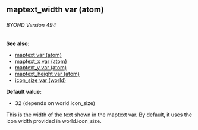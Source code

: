 ## maptext_width var (atom) 
###### BYOND Version 494
**See also:**
*   [maptext var (atom)](/atom/var/maptext)
*   [maptext_x var (atom)](/atom/var/maptext_x)
*   [maptext_y var (atom)](/atom/var/maptext_y)
*   [maptext_height var (atom)](/atom/var/maptext_height)
*   [icon_size var (world)](/world/var/icon_size)
<!-- -->
**Default value:**
*   32 (depends on world.icon_size)


This is the width of the text shown in the maptext var. By
default, it uses the icon width provided in world.icon_size.